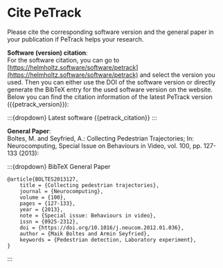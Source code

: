 # Cite PeTrack

Please cite the corresponding software version and the general paper in your publication if PeTrack helps your research.

**Software (version) citation**:  
For the software citation, you can go to [https://helmholtz.software/software/petrack](https://helmholtz.software/software/petrack) and select the version you used. 
Then you can either use the DOI of the software version or directly generate the BibTeX entry for the used software version on the website.
Below you can find the citation information of the latest PeTrack version ({{petrack_version}}):

:::{dropdown} Latest software
{{petrack_citation}}
:::


**General Paper**:  
Boltes, M. and Seyfried, A.: Collecting Pedestrian Trajectories; In: Neurocomputing, Special Issue on Behaviours in Video, vol. 100, pp. 127-133 (2013):

:::{dropdown} BibTeX General Paper
```
@article{BOLTES2013127,
    title = {Collecting pedestrian trajectories},
    journal = {Neurocomputing},
    volume = {100},
    pages = {127-133},
    year = {2013},
    note = {Special issue: Behaviours in video},
    issn = {0925-2312},
    doi = {https://doi.org/10.1016/j.neucom.2012.01.036},
    author = {Maik Boltes and Armin Seyfried},
    keywords = {Pedestrian detection, Laboratory experiment},
}
```
:::

